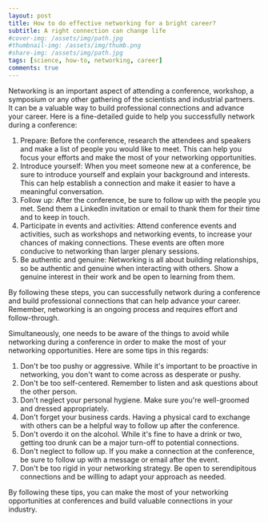 ```yaml
---
layout: post
title: How to do effective networking for a bright career?
subtitle: A right connection can change life
#cover-img: /assets/img/path.jpg
#thumbnail-img: /assets/img/thumb.png
#share-img: /assets/img/path.jpg
tags: [science, how-to, networking, career]
comments: true
---
```


Networking is an important aspect of attending a conference, workshop, a symposium or any other gathering of the scientists and industrial partners. It can be a valuable way to build professional connections and advance your career. Here is a fine-detailed guide to help you successfully network during a conference:

1. Prepare: Before the conference, research the attendees and speakers and make a list of people you would like to meet. This can help you focus your efforts and make the most of your networking opportunities.
2. Introduce yourself: When you meet someone new at a conference, be sure to introduce yourself and explain your background and interests. This can help establish a connection and make it easier to have a meaningful conversation.
3. Follow up: After the conference, be sure to follow up with the people you met. Send them a LinkedIn invitation or email to thank them for their time and to keep in touch.
4. Participate in events and activities: Attend conference events and activities, such as workshops and networking events, to increase your chances of making connections. These events are often more conducive to networking than larger plenary sessions.
5. Be authentic and genuine: Networking is all about building relationships, so be authentic and genuine when interacting with others. Show a genuine interest in their work and be open to learning from them.

By following these steps, you can successfully network during a conference and build professional connections that can help advance your career. Remember, networking is an ongoing process and requires effort and follow-through.

Simultaneously, one needs to be aware of the things to avoid while networking during a conference in order to make the most of your networking opportunities. Here are some tips in this regards:

1. Don't be too pushy or aggressive. While it's important to be proactive in networking, you don't want to come across as desperate or pushy.
2. Don't be too self-centered. Remember to listen and ask questions about the other person.
3. Don't neglect your personal hygiene. Make sure you're well-groomed and dressed appropriately.
4. Don't forget your business cards. Having a physical card to exchange with others can be a helpful way to follow up after the conference.
5. Don't overdo it on the alcohol. While it's fine to have a drink or two, getting too drunk can be a major turn-off to potential connections.
6. Don't neglect to follow up. If you make a connection at the conference, be sure to follow up with a message or email after the event.
7. Don't be too rigid in your networking strategy. Be open to serendipitous connections and be willing to adapt your approach as needed.

By following these tips, you can make the most of your networking opportunities at conferences and build valuable connections in your industry.
